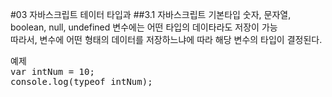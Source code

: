 #03 자바스크립트 테이터 타입과 
##3.1 자바스크립트 기본타입
숫자, 문자열, boolean, null, undefined
변수에는 어떤 타입의 데이타라도 저장이 가능 <br>
따라서, 변수에 어떤 형태의 데이터를 저장하느냐에 따라 해당 변수의 타입이 결정된다.

<pre>
예제
var intNum = 10;
console.log(typeof intNum);
</pre>
